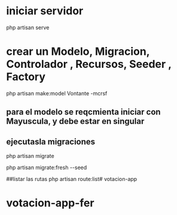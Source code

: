 # iniciar servidor

php artisan serve

# crear un Modelo, Migracion, Controlador , Recursos,  Seeder , Factory  

php artisan make:model Vontante -mcrsf 
## para el modelo se reqcmienta iniciar con Mayuscula, y debe estar en singular

## ejecutasla migraciones
php artisan migrate

php artisan migrate:fresh --seed

##listar las rutas
php artisan route:list# votacion-app
# votacion-app-fer
